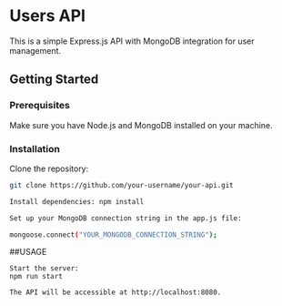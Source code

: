 # Users API

This is a simple Express.js API with MongoDB integration for user management.

## Getting Started

### Prerequisites

Make sure you have Node.js and MongoDB installed on your machine.

### Installation
Clone the repository:

   ```bash
   git clone https://github.com/your-username/your-api.git

Install dependencies: npm install

Set up your MongoDB connection string in the app.js file:

mongoose.connect("YOUR_MONGODB_CONNECTION_STRING");

```
##USAGE
```
Start the server:
npm run start

The API will be accessible at http://localhost:8080.
```
